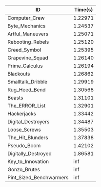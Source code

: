|ID|Time(s)|
|-|-|
|Computer_Crew|1.22971|
|Byte_Mechanics|1.24537|
|Artful_Maneuvers|1.25071|
|Rebooting_Rebels|1.25120|
|Creed_Symbol|1.25395|
|Grapevine_Squad|1.26140|
|Prime_Calculus|1.26194|
|Blackouts|1.26862|
|Smalltalk_Dribble|1.29919|
|Rug_Heed_Bend|1.30568|
|Beasts|1.31101|
|The_ERROR_List|1.32901|
|Hackerjacks|1.33442|
|Digital_Destroyers|1.34487|
|Loose_Screws|1.35503|
|The_Hit_Blunders|1.37838|
|Pseudo_Boom|1.42102|
|Digitally_Destroyed|1.86581|
|Key_to_Innovation|inf|
|Gonzo_Brutes|inf|
|Pint_Sized_Benchwarmers|inf|
